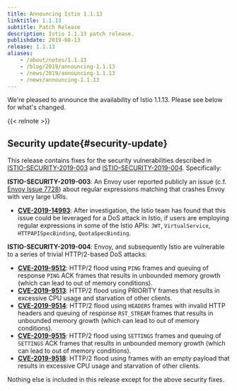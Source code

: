 ```yaml
---
title: Announcing Istio 1.1.13
linktitle: 1.1.13
subtitle: Patch Release
description: Istio 1.1.13 patch release.
publishdate: 2019-08-13
release: 1.1.13
aliases:
    - /about/notes/1.1.13
    - /blog/2019/announcing-1.1.13
    - /news/2019/announcing-1.1.13
    - /news/announcing-1.1.13
---
```


We're pleased to announce the availability of Istio 1.1.13. Please see below for what's changed.

{{< relnote >}}

## Security update{#security-update}

This release contains fixes for the security vulnerabilities described in [ISTIO-SECURITY-2019-003](/news/security/istio-security-2019-003/) and
[ISTIO-SECURITY-2019-004](/news/security/istio-security-2019-004/). Specifically:

__ISTIO-SECURITY-2019-003__: An Envoy user reported publicly an issue (c.f. [Envoy Issue 7728](https://github.com/envoyproxy/envoy/issues/7728)) about regular expressions matching that crashes Envoy with very large URIs.
  * __[CVE-2019-14993](https://cve.mitre.org/cgi-bin/cvename.cgi?name=CVE-2019-14993)__: After investigation, the Istio team has found that this issue could be leveraged for a DoS attack in Istio, if users are employing regular expressions in some of the Istio APIs: `JWT`, `VirtualService`, `HTTPAPISpecBinding`, `QuotaSpecBinding`.

__ISTIO-SECURITY-2019-004__: Envoy, and subsequently Istio are vulnerable to a series of trivial HTTP/2-based DoS attacks:
  * __[CVE-2019-9512](https://cve.mitre.org/cgi-bin/cvename.cgi?name=CVE-2019-9512)__: HTTP/2 flood using `PING` frames and queuing of response `PING` ACK frames that results in unbounded memory growth (which can lead to out of memory conditions).
  * __[CVE-2019-9513](https://cve.mitre.org/cgi-bin/cvename.cgi?name=CVE-2019-9513)__: HTTP/2 flood using PRIORITY frames that results in excessive CPU usage and starvation of other clients.
  * __[CVE-2019-9514](https://cve.mitre.org/cgi-bin/cvename.cgi?name=CVE-2019-9514)__: HTTP/2 flood using `HEADERS` frames with invalid HTTP headers and queuing of response `RST_STREAM` frames that results in unbounded memory growth (which can lead to out of memory conditions).
  * __[CVE-2019-9515](https://cve.mitre.org/cgi-bin/cvename.cgi?name=CVE-2019-9515)__: HTTP/2 flood using `SETTINGS` frames and queuing of `SETTINGS` ACK frames that results in unbounded memory growth (which can lead to out of memory conditions).
  * __[CVE-2019-9518](https://cve.mitre.org/cgi-bin/cvename.cgi?name=CVE-2019-9518)__: HTTP/2 flood using frames with an empty payload that results in excessive CPU usage and starvation of other clients.

Nothing else is included in this release except for the above security fixes.
